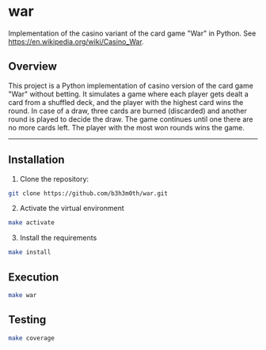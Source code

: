 # war

Implementation of the casino variant of the card game "War" in Python.
See https://en.wikipedia.org/wiki/Casino_War.

## Overview

This project is a Python implementation of casino version of the card game "War" without betting.
It simulates a game where each player gets dealt a card from a shuffled deck, and the player with the highest card wins the round.
In case of a draw, three cards are burned (discarded) and another round is played to decide the draw.
The game continues until one there are no more cards left.
The player with the most won rounds wins the game.

---

## Installation

1. Clone the repository:

```bash
git clone https://github.com/b3h3m0th/war.git
```

2. Activate the virtual environment

```bash
make activate
```

3. Install the requirements

```bash
make install
```

## Execution

```bash
make war
```

## Testing

```bash
make coverage
```
